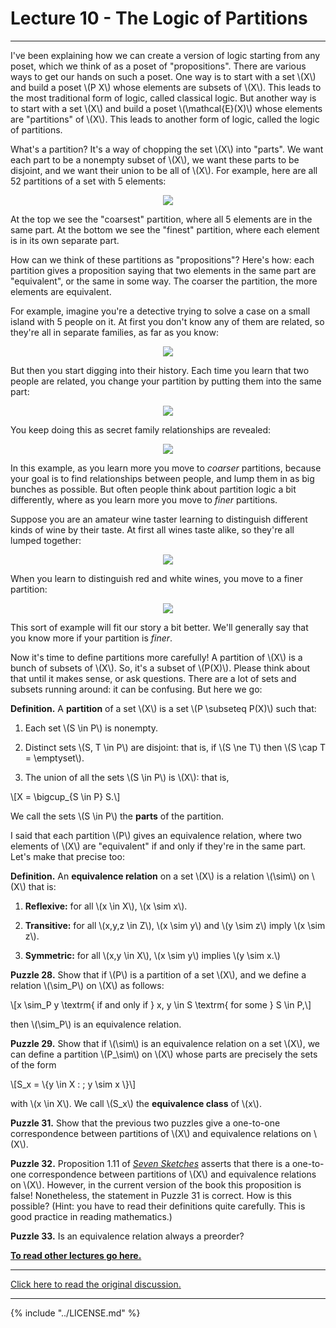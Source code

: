 # Lecture 10 - The Logic of Partitions

---

I've been explaining how we can create a version of logic starting
from any poset, which we think of as a poset of "propositions". There
are various ways to get our hands on such a poset. One way is to start
with a set \\(X\\) and build a poset \\(P X\\) whose elements are
subsets of \\(X\\). This leads to the most traditional form of logic,
called classical logic. But another way is to start with a set \\(X\\)
and build a poset \\(\mathcal{E}(X)\\) whose elements are "partitions"
of \\(X\\). This leads to another form of logic, called the logic of
partitions.

What's a partition? It's a way of chopping the set \\(X\\) into
"parts". We want each part to be a nonempty subset of \\(X\\), we want
these parts to be disjoint, and we want their union to be all of
\\(X\\). For example, here are all 52 partitions of a set with 5
elements:

<center><img src = "http://math.ucr.edu/home/baez/mathematical/7_sketches/partitions_of_5.png"></center>

At the top we see the "coarsest" partition, where all 5 elements are
in the same part. At the bottom we see the "finest" partition, where
each element is in its own separate part.

How can we think of these partitions as "propositions"? Here's how:
each partition gives a proposition saying that two elements in the
same part are "equivalent", or the same in some way. The coarser the
partition, the more elements are equivalent.

For example, imagine you're a detective trying to solve a case on a
small island with 5 people on it. At first you don't know any of them
are related, so they're all in separate families, as far as you know:

<center><img src = "http://math.ucr.edu/home/baez/mathematical/7_sketches/partition_of_5_finest.png"></center>

But then you start digging into their history. Each time you learn
that two people are related, you change your partition by putting them
into the same part:

<center><img src = "http://math.ucr.edu/home/baez/mathematical/7_sketches/partition_of_5_less_fine.png"></center>

You keep doing this as secret family relationships are revealed:

<center><img src = "http://math.ucr.edu/home/baez/mathematical/7_sketches/partition_of_5_coarser.png"></center>

In this example, as you learn more you move to _coarser_ partitions,
because your goal is to find relationships between people, and lump
them in as big bunches as possible. But often people think about
partition logic a bit differently, where as you learn more you move to
_finer_ partitions.

Suppose you are an amateur wine taster learning to distinguish
different kinds of wine by their taste. At first all wines taste
alike, so they're all lumped together:

<center><img src = "http://math.ucr.edu/home/baez/mathematical/7_sketches/partition_of_5_coarsest.png"></center>

When you learn to distinguish red and white wines, you move to a finer
partition:

<center><img src = "http://math.ucr.edu/home/baez/mathematical/7_sketches/partition_of_5_less_coarse.png"></center>

This sort of example will fit our story a bit better. We'll generally
say that you know more if your partition is _finer_.

Now it's time to define partitions more carefully! A partition of
\\(X\\) is a bunch of subsets of \\(X\\). So, it's a subset of
\\(P(X)\\). Please think about that until it makes sense, or ask
questions. There are a lot of sets and subsets running around: it can
be confusing. But here we go:

**Definition.** A **partition** of a set \\(X\\) is a set \\(P
\subseteq P(X)\\) such that:

1. Each set \\(S \in P\\) is nonempty.

2. Distinct sets \\(S, T \in P\\) are disjoint: that is, if \\(S \ne
   T\\) then \\(S \cap T = \emptyset\\).

3. The union of all the sets \\(S \in P\\) is \\(X\\): that is,

\\[X = \bigcup_{S \in P} S.\\]

We call the sets \\(S \in P\\) the **parts** of the partition.

I said that each partition \\(P\\) gives an equivalence relation,
where two elements of \\(X\\) are "equivalent" if and only if they're
in the same part. Let's make that precise too:

**Definition.** An **equivalence relation** on a set \\(X\\) is a
relation \\(\sim\\) on \\(X\\) that is:

1. **Reflexive:** for all \\(x \in X\\), \\(x \sim x\\).

2. **Transitive:** for all \\(x,y,z \in Z\\), \\(x \sim y\\) and \\(y
   \sim z\\) imply \\(x \sim z\\).

3. **Symmetric:** for all \\(x,y \in X\\), \\(x \sim y\\) implies \\(y
   \sim x.\\)

**Puzzle 28.** Show that if \\(P\\) is a partition of a set \\(X\\),
and we define a relation \\(\sim_P\\) on \\(X\\) as follows:

\\[x \sim_P y \textrm{ if and only if } x, y \in S \textrm{ for some } S \in P,\\]

then \\(\sim_P\\) is an equivalence relation.

**Puzzle 29.** Show that if \\(\sim\\) is an equivalence relation on a
set \\(X\\), we can define a partition \\(P_\sim\\) on \\(X\\) whose
parts are precisely the sets of the form

\\[S_x = \\{y \in X : \; y \sim x \\}\\]

with \\(x \in X\\). We call \\(S_x\\) the **equivalence class** of
\\(x\\).

**Puzzle 31.** Show that the previous two puzzles give a one-to-one
correspondence between partitions of \\(X\\) and equivalence relations
on \\(X\\).

**Puzzle 32.** Proposition 1.11 of _[Seven
Sketches](http://math.mit.edu/~dspivak/teaching/sp18/7Sketches.pdf)_
asserts that there is a one-to-one correspondence between partitions
of \\(X\\) and equivalence relations on \\(X\\). However, in the
current version of the book this proposition is false! Nonetheless,
the statement in Puzzle 31 is correct. How is this possible? (Hint:
you have to read their definitions quite carefully. This is good
practice in reading mathematics.)

**Puzzle 33.** Is an equivalence relation always a preorder?

**[To read other lectures go here.](http://www.azimuthproject.org/azimuth/show/Applied+Category+Theory#Course)**

---

[Click here to read the original discussion.](https://forum.azimuthproject.org/discussion/1963/lecture-10-chapter-1-the-logic-of-partitions/p1)

---

{% include "../LICENSE.md" %}
